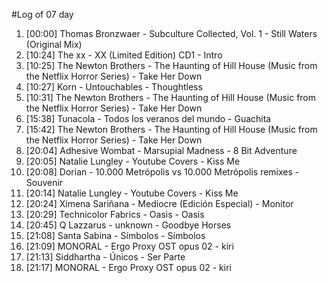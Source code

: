#Log of 07 day

1. [00:00] Thomas Bronzwaer - Subculture Collected, Vol. 1 - Still Waters (Original Mix)
1. [10:24] The xx - XX (Limited Edition) CD1 - Intro
1. [10:25] The Newton Brothers - The Haunting of Hill House (Music from the Netflix Horror Series) - Take Her Down
1. [10:27] Korn - Untouchables - Thoughtless
1. [10:31] The Newton Brothers - The Haunting of Hill House (Music from the Netflix Horror Series) - Take Her Down
1. [15:38] Tunacola - Todos los veranos del mundo - Guachita
1. [15:42] The Newton Brothers - The Haunting of Hill House (Music from the Netflix Horror Series) - Take Her Down
1. [20:04] Adhesive Wombat - Marsupial Madness - 8 Bit Adventure
1. [20:05] Natalie Lungley - Youtube Covers - Kiss Me
1. [20:08] Dorian - 10.000 Metrópolis vs 10.000 Metrópolis remixes - Souvenir
1. [20:14] Natalie Lungley - Youtube Covers - Kiss Me
1. [20:24] Ximena Sariñana - Mediocre (Edición Especial) - Monitor
1. [20:29] Technicolor Fabrics - Oasis - Oasis
1. [20:45] Q Lazzarus - unknown - Goodbye Horses
1. [21:08] Santa Sabina - Símbolos - Símbolos
1. [21:09] MONORAL - Ergo Proxy OST opus 02 - kiri
1. [21:13] Siddhartha - Únicos - Ser Parte
1. [21:17] MONORAL - Ergo Proxy OST opus 02 - kiri
